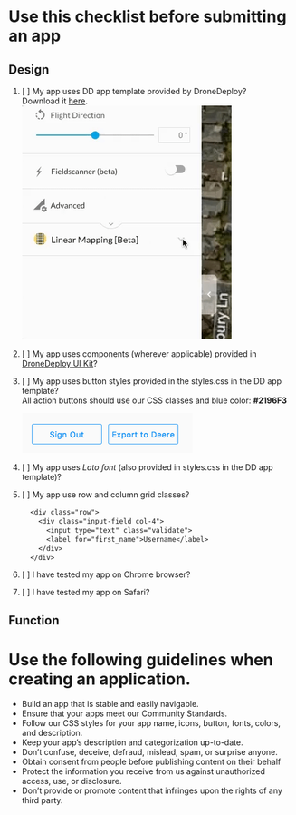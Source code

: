 # Use this checklist before submitting an app

## Design

1. [ ] My app uses DD app template provided by DroneDeploy?  
   Download it [here](https://s3.amazonaws.com/drone-deploy-plugins/templates/dronedeploy-expand-example.zip).  
   ![](/assets/expandable.gif)

2. [ ] My app uses components \(wherever applicable\) provided in [DroneDeploy UI Kit](https://dronedeploy.gitbooks.io/dronedeploy-apps/content/styles/dronedeploy-ui-kit.html)?

3. [ ] My app uses button styles provided in the styles.css in the DD app template?  
   All action buttons should use our CSS classes and blue color: **\#2196F3**

   ![](/assets/button_states.png)

4. [ ] My app uses _Lato font_ \(also provided in styles.css in the DD app template\)?

5. [ ] My app use row and column grid classes?
   ```
     <div class="row">
       <div class="input-field col-4">
         <input type="text" class="validate">
         <label for="first_name">Username</label>
       </div>
     </div>
   ```
6. [ ] I have tested my app on Chrome browser?

7. [ ] I have tested my app on Safari?

## Function





# Use the following guidelines when creating an application.

* Build an app that is stable and easily navigable.  
* Ensure that your apps meet our Community Standards.
* Follow our CSS styles for your app name, icons, button, fonts, colors, and description.
* Keep your app’s description and categorization up-to-date. 
* Don’t confuse, deceive, defraud, mislead, spam, or surprise anyone.  
* Obtain consent from people before publishing content on their behalf
* Protect the information you receive from us against unauthorized access, use, or disclosure.
* Don’t provide or promote content that infringes upon the rights of any third party.



